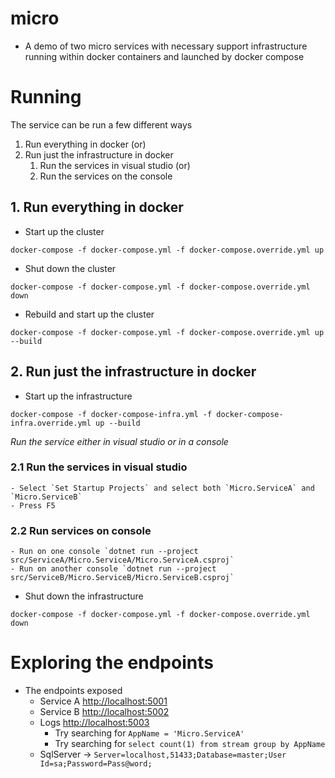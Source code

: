 # micro
- A demo of two micro services with necessary support infrastructure running within docker containers and launched by docker compose

# Running

The service can be run a few different ways
1. Run everything in docker (or)
2. Run just the infrastructure in docker
    1. Run the services in visual studio (or)
    2. Run the services on the console
## 1. Run everything in docker

- Start up the cluster
```
docker-compose -f docker-compose.yml -f docker-compose.override.yml up
```

- Shut down the cluster
```
docker-compose -f docker-compose.yml -f docker-compose.override.yml down
```

- Rebuild and start up the cluster
```
docker-compose -f docker-compose.yml -f docker-compose.override.yml up --build
```

## 2. Run just the infrastructure in docker

- Start up the infrastructure
```
docker-compose -f docker-compose-infra.yml -f docker-compose-infra.override.yml up --build
```
*Run the service either in visual studio or in a console*

### 2.1 Run the services in visual studio
    - Select `Set Startup Projects` and select both `Micro.ServiceA` and `Micro.ServiceB`
    - Press F5

### 2.2 Run services on console
    - Run on one console `dotnet run --project src/ServiceA/Micro.ServiceA/Micro.ServiceA.csproj`
    - Run on another console `dotnet run --project src/ServiceB/Micro.ServiceB/Micro.ServiceB.csproj`


- Shut down the infrastructure
```
docker-compose -f docker-compose.yml -f docker-compose.override.yml down
```

# Exploring the endpoints

- The endpoints exposed
    - Service A [http://localhost:5001](http://localhost:5001)
    - Service B [http://localhost:5002](http://localhost:5002)
    - Logs [http://localhost:5003](http://localhost:5003)
        - Try searching for `AppName = 'Micro.ServiceA'`
        - Try searching for `select count(1) from stream group by AppName`
    - SqlServer -> `Server=localhost,51433;Database=master;User Id=sa;Password=Pass@word;`

